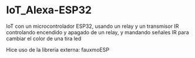 # IoT_Alexa-ESP32
IoT con un microcontrolador ESP32, usando un relay y un transmisor IR
controlando encendido y apagado de un relay, y mandando señales IR para cambiar el color
de una tira led


Hice uso de la libreria externa: fauxmoESP
